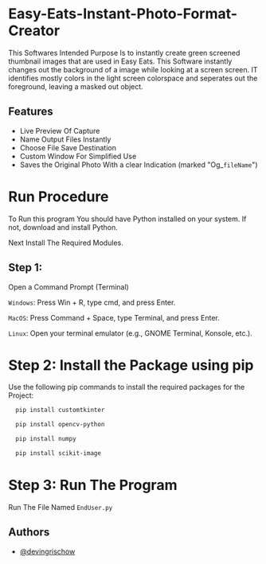
# Easy-Eats-Instant-Photo-Format-Creator

This Softwares Intended Purpose Is to instantly create green screened thumbnail images that are used in Easy Eats. This Software instantly changes out the background of a image while looking at a screen screen. IT identifies mostly colors in the light screen colorspace and seperates out the foreground, leaving a masked out object. 

## Features

- Live Preview Of Capture
- Name Output Files Instantly
- Choose File Save Destination
- Custom Window For Simplified Use
- Saves the Original Photo With a clear Indication (marked "Og_`fileName`") 



# Run Procedure

To Run this program You should have Python installed on your system. If not, download and install Python. 

Next Install The Required Modules.

## Step 1: 
Open a Command Prompt (Terminal)

`Windows`: Press Win + R, type cmd, and press Enter.

`MacOS`: Press Command + Space, type Terminal, and press Enter.

`Linux`: Open your terminal emulator (e.g., GNOME Terminal, Konsole, etc.).

# Step 2: Install the Package using pip

Use the following pip commands to install the required packages for the Project:


```bash
  pip install customtkinter
```
```bash
  pip install opencv-python
```
```bash
  pip install numpy
```
```bash
  pip install scikit-image
```

# Step 3: Run The Program

Run The File Named `EndUser.py`


## Authors

- [@devingrischow](https://github.com/devingrischow) 

